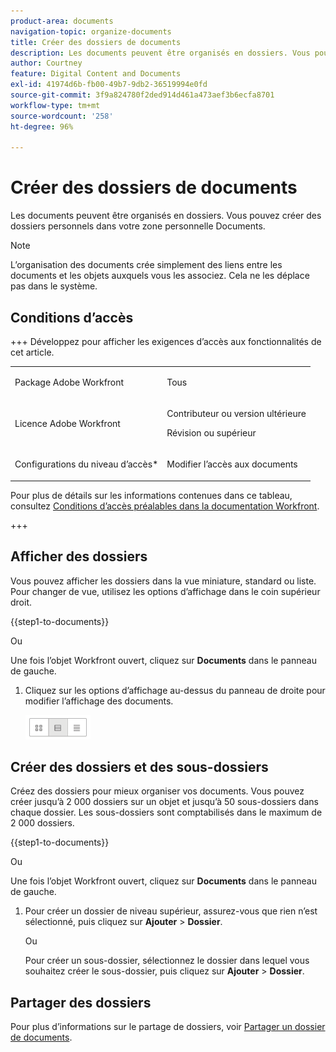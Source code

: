 ```yaml
---
product-area: documents
navigation-topic: organize-documents
title: Créer des dossiers de documents
description: Les documents peuvent être organisés en dossiers. Vous pouvez créer des dossiers personnels dans votre zone personnelle Documents.
author: Courtney
feature: Digital Content and Documents
exl-id: 41974d6b-fb00-49b7-9db2-36519994e0fd
source-git-commit: 3f9a824780f2ded914d461a473aef3b6ecfa8701
workflow-type: tm+mt
source-wordcount: '258'
ht-degree: 96%

---
```


# Créer des dossiers de documents

Les documents peuvent être organisés en dossiers. Vous pouvez créer des dossiers personnels dans votre zone personnelle Documents.

>[!NOTE]
>
>L’organisation des documents crée simplement des liens entre les documents et les objets auxquels vous les associez. Cela ne les déplace pas dans le système.

## Conditions d’accès

+++ Développez pour afficher les exigences d’accès aux fonctionnalités de cet article.

<table style="table-layout:auto"> 
 <col> 
 <col> 
 <tbody> 
  <tr> 
   <td role="rowheader">Package Adobe Workfront</td> 
   <td> <p>Tous</p> </td> 
  </tr> 
  <tr> 
   <td role="rowheader">Licence Adobe Workfront</td> 
   <td> 
   <p>Contributeur ou version ultérieure</p>
   <p>Révision ou supérieur</p> </td> 
  </tr> 
  <tr> 
   <td role="rowheader">Configurations du niveau d’accès*</td> 
   <td> <p>Modifier l’accès aux documents</p> </td> 
  </tr> 
 </tbody> 
</table>

Pour plus de détails sur les informations contenues dans ce tableau, consultez [Conditions d’accès préalables dans la documentation Workfront](/help/quicksilver/administration-and-setup/add-users/access-levels-and-object-permissions/access-level-requirements-in-documentation.md).

+++

## Afficher des dossiers

Vous pouvez afficher les dossiers dans la vue miniature, standard ou liste. Pour changer de vue, utilisez les options d’affichage dans le coin supérieur droit.

{{step1-to-documents}}

Ou

Une fois l’objet Workfront ouvert, cliquez sur **Documents** dans le panneau de gauche.

1. Cliquez sur les options d’affichage au-dessus du panneau de droite pour modifier l’affichage des documents.

   ![Options d’affichage des documents](assets/screenshot-2016-07-07-12.46.54.png)

## Créer des dossiers et des sous-dossiers

Créez des dossiers pour mieux organiser vos documents. Vous pouvez créer jusqu’à 2 000 dossiers sur un objet et jusqu’à 50 sous-dossiers dans chaque dossier. Les sous-dossiers sont comptabilisés dans le maximum de 2 000 dossiers.

{{step1-to-documents}}

Ou

Une fois l’objet Workfront ouvert, cliquez sur **Documents** dans le panneau de gauche.

1. Pour créer un dossier de niveau supérieur, assurez-vous que rien n’est sélectionné, puis cliquez sur **Ajouter** > **Dossier**.

   Ou

   Pour créer un sous-dossier, sélectionnez le dossier dans lequel vous souhaitez créer le sous-dossier, puis cliquez sur **Ajouter** > **Dossier**.

## Partager des dossiers

Pour plus d’informations sur le partage de dossiers, voir [Partager un dossier de documents](../../workfront-basics/grant-and-request-access-to-objects/share-a-document-folder.md).
